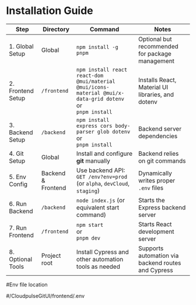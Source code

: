 # Installation Guide

| Step | Directory         | Command                                                                                      | Notes                                                                 |
|------|-------------------|----------------------------------------------------------------------------------------------|-----------------------------------------------------------------------|
| 1. Global Setup | Global            | `npm install -g pnpm`                                                                 | Optional but recommended for package management                       |
| 2. Frontend Setup | `/frontend`       | `npm install react react-dom @mui/material @mui/icons-material @mui/x-data-grid dotenv` <br>or<br> `pnpm install` | Installs React, Material UI libraries, and dotenv                     |
| 3. Backend Setup | `/backend`        | `npm install express cors body-parser glob dotenv` <br>or<br> `pnpm install`           | Backend server dependencies                                           |
| 4. Git Setup | Global            | Install and configure **git** manually                                                  | Backend relies on git commands                                        |
| 5. Env Config | Backend & Frontend | Use backend API: `GET /env?env=prod` (or `alpha`, `devCloud`, `staging`)              | Dynamically writes proper `.env` files                                |
| 6. Run Backend | `/backend`        | `node index.js` (or equivalent start command)                                          | Starts the Express backend server                                     |
| 7. Run Frontend | `/frontend`       | `npm start` <br>or<br> `pnpm dev`                                                      | Starts React development server                                       |
| 8. Optional Tools | Project root     | Install Cypress and other automation tools as needed                                   | Supports automation via backend routes and Cypress                    |

#Env file location

#/CloudpulseGitUI/frontend/.env
